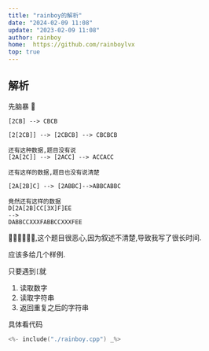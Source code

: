 ```yaml
---
title: "rainboy的解析"
date: "2024-02-09 11:08"
update: "2023-02-09 11:08"
author: rainboy
home:  https://github.com/rainboylvx
top: true
---
```


## 解析

先脑暴 🧠

```
[2CB] --> CBCB

[2[2CB]] --> [2CBCB] --> CBCBCB

还有这种数据,题目没有说
[2A[2C]] --> [2ACC] --> ACCACC

还有这样的数据,题目也没有说清楚

[2A[2B]C] --> [2ABBC]-->ABBCABBC

竟然还有这样的数据
D[2A[2B]CC[3X]F]EE
-->
DABBCCXXXFABBCCXXXFEE
```

🤢🤢🤢🤢🤢🤢,这个题目很恶心,因为叙述不清楚,导致我写了很长时间.

应该多给几个样例.


只要遇到`[`就 

1. 读取数字
2. 读取字符串
3. 返回重复之后的字符串

具体看代码

```cpp
<%- include("./rainboy.cpp") _%>
```


